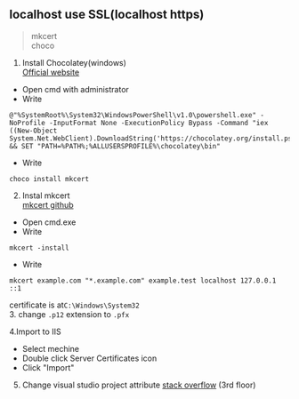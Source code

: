 ## localhost use SSL(localhost https)
>mkcert  
>choco

1. Install Chocolatey(windows)  
[Official website](https://chocolatey.org/)  
* Open cmd with administrator  
* Write  
```console
@"%SystemRoot%\System32\WindowsPowerShell\v1.0\powershell.exe" -NoProfile -InputFormat None -ExecutionPolicy Bypass -Command "iex ((New-Object System.Net.WebClient).DownloadString('https://chocolatey.org/install.ps1'))" && SET "PATH=%PATH%;%ALLUSERSPROFILE%\chocolatey\bin"
```
* Write  
```console
choco install mkcert
```    
2. Instal mkcert  
[mkcert github](https://github.com/FiloSottile/mkcert)  
* Open cmd.exe  
* Write  
```console
mkcert -install
```
* Write  
```console
mkcert example.com "*.example.com" example.test localhost 127.0.0.1 ::1
```   
certificate is at`C:\Windows\System32`  
3. change `.p12` extension to `.pfx`  
  
4.Import to IIS  
* Select mechine  
* Double click Server Certificates icon  
* Click "Import"  
5. Change visual studio project attribute 
[stack overflow](https://stackoverflow.com/a/48980188) 
(3rd floor)  
